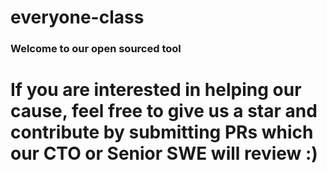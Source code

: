 # everyone-class

### Welcome to our open sourced tool

# If you are interested in helping our cause, feel free to give us a star and contribute by submitting PRs which our CTO or Senior SWE will review :)
